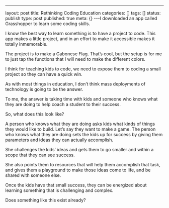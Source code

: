 ---
layout: post
title: Rethinking Coding Education
categories: []
tags: []
status: publish
type: post
published: true
meta: {}
---I downloaded an app called Grasshopper to learn some coding skills.

I know the best way to learn something is to have a project to code. This app makes a little project, and in an effort to make it accessible makes it totally inmemorable.

The project is to make a Gabonese Flag. That’s cool, but the setup is for me to just tap the functions that I will need to make the different colors.

I think for teaching kids to code, we need to expose them to coding a small project so they can have a quick win.

As with most things in education, I don’t think mass deployments of technology is going to be the answer.

To me, the answer is taking time with kids and someone who knows what they are doing to help coach a student to their success.

So, what does this look like?

A person who knows what they are doing asks kids what kinds of things they would like to build. Let’s say they want to make a game. The person who knows what they are doing sets the kids up for success by giving them parameters and ideas they can actually accomplish.

She challenges the kids’ ideas and gets them to go smaller and within a scope that they can see success.

She also points them to resources that will help them accomplish that task, and gives them a playground to make those ideas come to life, and be shared with someone else.

Once the kids have that small success, they can be energized about learning something that is challenging and complex.

Does something like this exist already?
